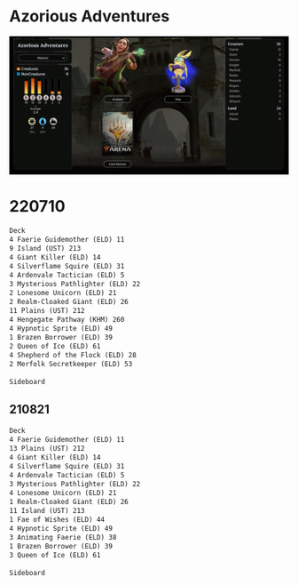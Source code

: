 # Azorious Adventures

<table style="background-color:black;">
    <tr>
        <td>
            <img src="../Resources/Azorious-Adventures-details.png" width="1000">
        </td>
    </tr>
</table> 

# 220710
```
Deck
4 Faerie Guidemother (ELD) 11
9 Island (UST) 213
4 Giant Killer (ELD) 14
4 Silverflame Squire (ELD) 31
4 Ardenvale Tactician (ELD) 5
3 Mysterious Pathlighter (ELD) 22
2 Lonesome Unicorn (ELD) 21
2 Realm-Cloaked Giant (ELD) 26
11 Plains (UST) 212
4 Hengegate Pathway (KHM) 260
4 Hypnotic Sprite (ELD) 49
1 Brazen Borrower (ELD) 39
2 Queen of Ice (ELD) 61
4 Shepherd of the Flock (ELD) 28
2 Merfolk Secretkeeper (ELD) 53

Sideboard
```

## 210821
```
Deck
4 Faerie Guidemother (ELD) 11
13 Plains (UST) 212
4 Giant Killer (ELD) 14
4 Silverflame Squire (ELD) 31
4 Ardenvale Tactician (ELD) 5
3 Mysterious Pathlighter (ELD) 22
4 Lonesome Unicorn (ELD) 21
1 Realm-Cloaked Giant (ELD) 26
11 Island (UST) 213
1 Fae of Wishes (ELD) 44
4 Hypnotic Sprite (ELD) 49
3 Animating Faerie (ELD) 38
1 Brazen Borrower (ELD) 39
3 Queen of Ice (ELD) 61

Sideboard
```